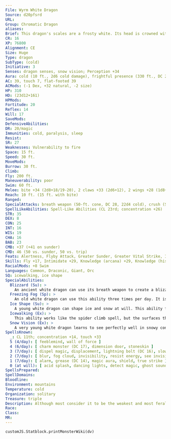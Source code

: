 ```yaml
---
File: Wyrm White Dragon
Source: d20pfsrd
URL: 
Group: Chromatic Dragon
aliases: 
Brief: This dragon's scales are a frosty white. Its head is crowned with slender horns, with a thin membrane stretched between them.
CR: 16
XP: 76800
Alignment: CE
Size: Huge
Type: dragon
SubType: (cold)
Initiative: 3
Senses: dragon senses, snow vision; Perception +34
Aura: cold (10 ft., 2d6 cold damage), frightful presence (330 ft., DC 24)
AC: 39, touch 7, flat-footed 39
ACMods: (-1 Dex, +32 natural, -2 size)
HP: 310
HD: (23d12+161)
HPMods: 
Fortitude: 20
Reflex: 14
Will: 17
SaveMods: 
DefensiveAbilities: 
DR: 20/magic
Immunities: cold, paralysis, sleep
Resist: 
SR: 27
Weaknesses: Vulnerability to fire
Space: 15 ft.
Speed: 30 ft.
MoveMods: 
Burrow: 30 ft.
Climb: 
Fly: 200 ft.
Maneuverability: poor
Swim: 60 ft.
Melee: bite +34 (2d8+18/19-20), 2 claws +33 (2d6+12), 2 wings +28 (1d8+6), tail slap +28 (2d6+18)
Reach: 10 ft. (15 ft. with bite)
Ranged: 
SpecialAttacks: breath weapon (50-ft. cone, DC 28, 22d4 cold), crush (Small creatures, DC 28, 2d8+18), freezing fog (3/day, DC 19)
SpellLikeAbilities: Spell-Like Abilities (CL 23rd; concentration +26)  At will-fog cloud, gust of wind, wall of ice (DC 17)
STR: 35
DEX: 8
CON: 25
INT: 16
WIS: 19
CHA: 16
BAB: 23
CMB: +37 (+41 on sunder)
CMD: 46 (50 vs. sunder, 50 vs. trip)
Feats: Alertness, Flyby Attack, Greater Sunder, Greater Vital Strike, Improved Critical (bite), Improved Initiative, Improved Sunder, Improved Vital Strike, Lightning Reflexes, Power Attack, Vital Strike, Weapon Focus (bite)
Skills: Fly +17, Intimidate +29, Knowledge (arcana) +29, Knowledge (history) +29, Perception +34, Sense Motive +34, Spellcraft +29, Stealth +17, Swim +46
RacialMods: +8 Swim
Languages: Common, Draconic, Giant, Orc
SQ: icewalking, ice shape
SpecialAbilities:
  Blizzard (Su): >
    An ancient white dragon can use its breath weapon to create a blizzard in the area around it as a standard action. This creates heavy snow conditions in a 50-foot radius for 1 minute, centered on the dragon. This snow slows movement (4 squares of movement per square entered) and limits vision as fog does.
  Freezing Fog (Sp): >
    An old white dragon can use this ability three times per day. It is similar to an acid fog spell but deals cold damage instead of acid damage. It also causes a rime of slippery ice to form on any surface the fog touches, creating the effect of a grease spell. The dragon is immune to the grease effect because of its icewalking ability. This ability is the equivalent of a 6th-level spell.
  Ice Shape (Su): >
    A young white dragon can shape ice and snow at will. This ability functions as stone shape, but only targeting ice and snow, not stone. A white dragon's caster level for this effect is equal to its Hit Dice.
  Icewalking (Ex): >
    This ability works like the spider climb spell, but the surfaces the dragon climbs must be icy. The dragon can move across icy surfaces without penalty and does not need to make Acrobatics checks to run or charge on ice.
  Snow Vision (Ex): >
    A very young white dragon learns to see perfectly well in snowy conditions. A white dragon does not suffer any penalties to Perception checks while in snow.
SpellsKnown:
  _: CL 11th; concentration +14, touch +33
  5 (4/day): [ feeblemind, wall of force ]
  4 (6/day): [ charm monster (DC 17), dimension door, stoneskin ]
  3 (7/day): [ dispel magic, displacement, lightning bolt (DC 16), slow ]
  2 (7/day): [ blur, fog cloud, invisibility, resist energy, see invisibility ]
  1 (7/day): [ alarm, grease (DC 14), magic aura, shield, true strike ]
  0 (at will): [ acid splash, dancing lights, detect magic, ghost sound, mage hand, mending, message, ray of frost, resistance ]
SpellsPrepared: 
SpellDomains: 
Bloodline: 
Environment: mountains
Temperature: cold
Organization: solitary
Treasure: triple
Description: Although most consider it to be the weakest and most feral of the chromatic dragons, the white dragon makes up for its lack of cunning with sheer ferocity. White dragons dwell on remote, frozen mountaintops and in arctic lowlands, making their home in glittering caves full of ice and snow. They prefer their meals completely frozen.
Race: 
Class: 
MR: 
---
```

```dataviewjs
customJS.Statblock.printMonsterWiki(dv)
```
